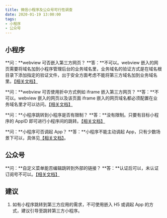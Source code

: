 ```yaml
---
title: 微信小程序及公众号可行性调查
date: 2020-01-19 13:00:00
tags:
- 小程序
- 公众号
---
```


## 小程序
**问：**webview 可否嵌入第三方网页？
**答：**不可以。webview 嵌入的网页需要将域名加到小程序管理后台的业务域名里，业务域名的验证方式是在域名根目录下添加指定的验证文件，出于安全方面考虑不能将第三方域名加到业务域名里。[【相关文档】](https://developers.weixin.qq.com/miniprogram/dev/component/web-view.html)

**问：**webview 可否使用折中方式例如 iframe 嵌入第三方网页？
**答：**不可以。webview 嵌入的网页以及该页面 iframe 嵌入的网页域名都必须配置在业务域名里才可以访问。[【相关文档】](https://developers.weixin.qq.com/miniprogram/dev/component/web-view.html)

**问：**小程序跳转到小程序是否有限制？
**答：**没有限制。只要有目标小程序的 AppID 即可进行小程序间的跳转。[【相关文档】](https://developers.weixin.qq.com/miniprogram/dev/api/open-api/miniprogram-navigate/wx.navigateToMiniProgram.html)

**问：**小程序可否调起 App？
**答：**小程序不能主动调起 App，只有少数场景下可以，具体见[【相关文档】](https://developers.weixin.qq.com/miniprogram/dev/framework/open-ability/launchApp.html)。

## 公众号
**问：**自定义菜单能否编辑跳转到外部的链接？
**答：**认证后可以，未认证订阅号不可以。[【相关文档】](https://kf.qq.com/faq/120911VrYVrA150212ENnyqM.html)

## 建议
1. 如有小程序跳转到第三方应用的需求，不可使用嵌入 H5 或调起 App 的方式，建议引导至跳转第三方小程序。
